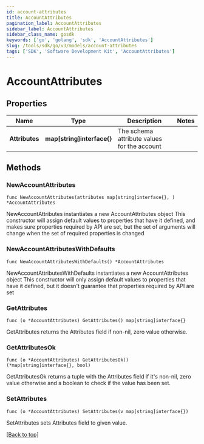 ```yaml
---
id: account-attributes
title: AccountAttributes
pagination_label: AccountAttributes
sidebar_label: AccountAttributes
sidebar_class_name: gosdk
keywords: ['go', 'golang', 'sdk', 'AccountAttributes'] 
slug: /tools/sdk/go/v3/models/account-attributes
tags: ['SDK', 'Software Development Kit', 'AccountAttributes']
---
```


# AccountAttributes

## Properties

Name | Type | Description | Notes
------------ | ------------- | ------------- | -------------
**Attributes** |  **map[string]interface{}** | The schema attribute values for the account | 

## Methods

### NewAccountAttributes

`func NewAccountAttributes(attributes map[string]interface{}, ) *AccountAttributes`

NewAccountAttributes instantiates a new AccountAttributes object
This constructor will assign default values to properties that have it defined,
and makes sure properties required by API are set, but the set of arguments
will change when the set of required properties is changed

### NewAccountAttributesWithDefaults

`func NewAccountAttributesWithDefaults() *AccountAttributes`

NewAccountAttributesWithDefaults instantiates a new AccountAttributes object
This constructor will only assign default values to properties that have it defined,
but it doesn't guarantee that properties required by API are set

### GetAttributes

`func (o *AccountAttributes) GetAttributes() map[string]interface{}`

GetAttributes returns the Attributes field if non-nil, zero value otherwise.

### GetAttributesOk

`func (o *AccountAttributes) GetAttributesOk() (*map[string]interface{}, bool)`

GetAttributesOk returns a tuple with the Attributes field if it's non-nil, zero value otherwise
and a boolean to check if the value has been set.

### SetAttributes

`func (o *AccountAttributes) SetAttributes(v map[string]interface{})`

SetAttributes sets Attributes field to given value.



[[Back to top]](#) 


